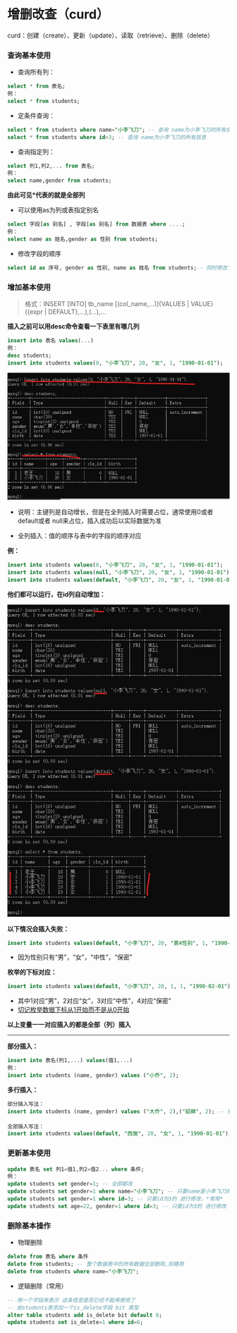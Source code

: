 # 增删改查（curd）

curd：创建（create）、更新（update）、读取（retrieve）、删除（delete）

### 查询基本使用

* 查询所有列：
```sql
select * from 表名;
例：
select * from students;
```
* 定条件查询：
```sql
select * from students where name="小李飞刀"; -- 查询 name为小李飞刀的所有信息
select * from students where id>3; -- 查询 name为小李飞刀的所有信息
```
* 查询指定列：
```sql
select 列1,列2,... from 表名;
例：
select name,gender from students;
```
**由此可见*代表的就是全部列**

* 可以使用as为列或表指定别名
```sql
select 字段[as 别名] , 字段[as 别名] from 数据表 where ....;
例：
select name as 姓名,gender as 性别 from students;
```

* 修改字段的顺序
```sql
select id as 序号, gender as 性别, name as 姓名 from students;-- 同时修改了列名为中文和调换了列的顺序
```



### 增加基本使用

> 格式：INSERT  [INTO] tb_name [(col_name,...)]{VALUES | VALUE}({expr | DEFAULT},...),(...),...



**插入之前可以用desc命令查看一下表里有哪几列**

```sql
insert into 表名 values(...)
例：
desc students;
insert into students values(0, "小李飞刀", 20, "女", 1, "1990-01-01");
```

![avatar](https://github.com/BruceSniper/MarkdownFiles/raw/master/数据库/img/14.jpg)

* 说明：主键列是自动增长，但是在全列插入时需要占位，通常使用0或者 default或者 null来占位，插入成功后以实际数据为准

* 全列插入：值的顺序与表中的字段的顺序对应

**例：**
```sql
insert into students values(0, "小李飞刀", 20, "女", 1, "1990-01-01");
insert into students values(null, "小李飞刀", 20, "女", 1, "1990-01-01");
insert into students values(default, "小李飞刀", 20, "女", 1, "1990-01-01");
```

**他们都可以运行，在id列自动增加：**

![avatar](https://github.com/BruceSniper/MarkdownFiles/raw/master/数据库/img/15.jpg)

**以下情况会插入失败：**

```sql
insert into students values(default, "小李飞刀", 20, "第4性别", 1, "1990-02-01");
```
* 因为性别只有“男”，“女”，“中性”，“保密”

**枚举的下标对应：**

```sql
insert into students values(default, "小李飞刀", 20, 1, 1, "1990-02-01");
```

* 其中1对应“男”，2对应“女”，3对应“中性”，4对应“保密”
* <u>切记枚举数据下标从1开始而不是从0开始</u>

**以上变量一一对应插入的都是全部（列）插入**


----

**部分插入：**

```sql
insert into 表名(列1,...) values(值1,...)
例：
insert into students (name, gender) values ("小乔", 2);
```

**多行插入：**

```sql
部分插入写法：
insert into students (name, gender) values ("大乔", 2),("貂蝉", 2); -- 插入了两条数据

全部插入写法：
insert into students values(default, "西施", 20, "女", 1, "1990-01-01"), (default, "王昭君", 20, "女", 1, "1990-01-01");
```

### 更新基本使用

```sql
update 表名 set 列1=值1,列2=值2... where 条件;
例：
update students set gender=1; -- 全部都改
update students set gender=1 where name="小李飞刀"; -- 只要name是小李飞刀的 全部的修改
update students set gender=1 where id=3; -- 只要id为3的 进行修改，*常用*
update students set age=22, gender=1 where id=3; -- 只要id为3的 进行修改
```

### 删除基本操作

* 物理删除
```sql
delete from 表名 where 条件
delete from students; -- 整个数据表中的所有数据全部删除,别瞎用
delete from students where name="小李飞刀";
```

* 逻辑删除（常用）

```sql
-- 用一个字段来表示 这条信息是否已经不能再使用了
-- 给students表添加一个is_delete字段 bit 类型
alter table students add is_delete bit default 0;
update students set is_delete=1 where id=6;
```